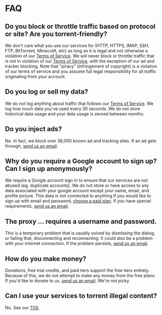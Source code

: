 # FAQ

##  Do you block or throttle traffic based on protocol or site? Are you torrent-friendly?
We don't care what you use our services for (HTTP, HTTPS, IMAP, SSH, FTP, BitTorrent, Minecraft, etc) as long as it is legal and not otherwise a violation of our [Terms of Service](tos). We will never block or throttle traffic that is not in violation of our [Terms of Service](tos), with the exception of our ad and tracker blocking. Note that "piracy" (infringement of copyright) is a violation of our terms of service and you assume full legal responsibility for all traffic originating from your account. 

## Do you log or sell my data? 
We do not log anything about traffic that follows our [Terms of Service](tos). We log how much data you've used every 30 seconds. We do not store historical data usage and your data usage is zeroed between months.

## Do you inject ads?
No. In fact, we block over 36,000 known ad and tracking sites. If an ad gets through, [send us an email](contact-us).

## Why do you require a Google account to sign up? Can I sign up anonymously?
We require a Google account sign in to ensure that our services are not abused (eg. duplicate accounts). We do not store or have access to any data associated with your google account except your name, email, and profile picture. This data is not connected to anything
If you would like to sign up with email and password, [choose a paid plan](index#pricing). If you have special requirements,  [send us an email](contact-us).

## The proxy ... requires a username and password.
This is a temporary problem that is usually solved by dismissing the dialog, or failing that, disconnecting and reconnecting. It could also be a problem with your internet connection. If the problem persists, [send us an email](contact-us).

## How do you make money?
Donations, free trial credits, and paid tiers support the free tiers entirely. Because of this, we do not attempt to make any money from the free plans. If you'd like to donate to us,  [send us an email](contact-us). We're not picky.

## Can I use your services to torrent illegal content?
No. See our [TOS](tos).
